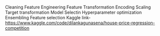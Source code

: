 Cleaning
Feature Engineering
Feature Transformation
Encoding
Scaling
Target transformation
Model Selectin
Hyperparameter optimization
Ensembling
Feature selection
Kaggle link-https://www.kaggle.com/code/dilankagunasena/house-price-regression-competition
